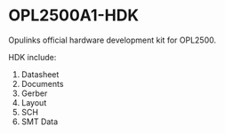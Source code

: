 # OPL2500A1-HDK
Opulinks official hardware development kit for OPL2500.

HDK include:
1. Datasheet  
2. Documents  
3. Gerber  
4. Layout  
5. SCH  
6. SMT Data  

